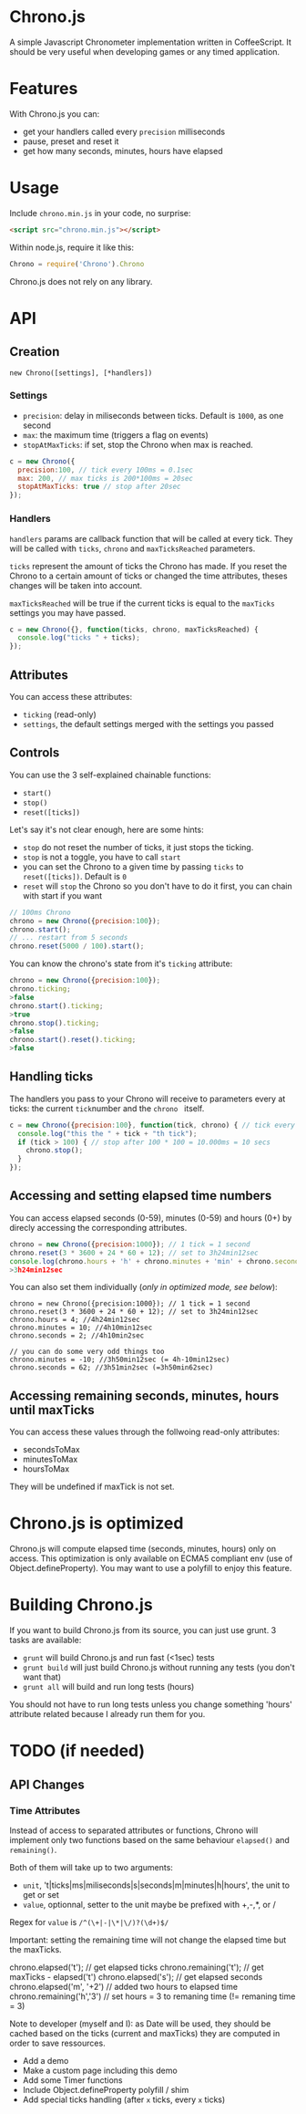 # Chrono.js

A simple Javascript Chronometer implementation written in CoffeeScript. It should be very useful when developing games or any timed application.

# Features
With Chrono.js you can:

* get your handlers called every `precision` milliseconds
* pause, preset and reset it
* get how many seconds, minutes, hours have elapsed


# Usage

Include `chrono.min.js` in your code, no surprise:

``` html
<script src="chrono.min.js"></script>
```

Within node.js, require it like this:

```javascript
Chrono = require('Chrono').Chrono
```

Chrono.js does not rely on any library.

# API
## Creation
`new Chrono([settings], [*handlers])`

### Settings

* `precision`: delay in miliseconds between ticks. Default is `1000`, as one second
* `max`: the maximum time (triggers a flag on events)
* `stopAtMaxTicks`: if set, stop the Chrono when max is reached.

``` javascript
c = new Chrono({
  precision:100, // tick every 100ms = 0.1sec
  max: 200, // max ticks is 200*100ms = 20sec
  stopAtMaxTicks: true // stop after 20sec
});
```

### Handlers

`handlers` params are callback function that will be called at every tick. They will be called with `ticks`, `chrono` and `maxTicksReached` parameters.

`ticks` represent the amount of ticks the Chrono has made. If you reset the
Chrono to a certain amount of ticks or changed the time attributes, theses 
changes will be taken into account.

`maxTicksReached` will be true if the current ticks is equal to the `maxTicks` settings you may have passed.

``` javascript
c = new Chrono({}, function(ticks, chrono, maxTicksReached) {
  console.log("ticks " + ticks);
});
```

## Attributes

You can access these attributes:

* `ticking` (read-only)
* `settings`, the default settings merged with the settings you passed

## Controls
You can use the 3 self-explained chainable functions:

* `start()`
* `stop()`
* `reset([ticks])`

Let's say it's not clear enough, here are some hints:

* `stop` do not reset the number of ticks, it just stops the ticking.
* `stop` is not a toggle, you have to call `start`
* you can set the Chrono to a given time by passing `ticks` to `reset([ticks])`. Default is `0`
* `reset` will `stop` the Chrono so you don't have to do it first, you can chain with start if you want

``` javascript
// 100ms Chrono
chrono = new Chrono({precision:100});
chrono.start();
// ... restart from 5 seconds
chrono.reset(5000 / 100).start();
```

You can know the chrono's state from it's `ticking` attribute:

```javascript
chrono = new Chrono({precision:100});
chrono.ticking;
>false
chrono.start().ticking;
>true
chrono.stop().ticking;
>false
chrono.start().reset().ticking;
>false
```

## Handling ticks
The handlers you pass to your Chrono will receive to parameters every at ticks: the current `tick`number and the `chrono ` itself.

``` javascript
c = new Chrono({precision:100}, function(tick, chrono) { // tick every 100ms
  console.log("this the " + tick + "th tick");
  if (tick > 100) { // stop after 100 * 100 = 10.000ms = 10 secs
    chrono.stop();
  }
});
```

## Accessing and setting elapsed time numbers
You can access elapsed seconds (0-59), minutes (0-59) and hours (0+) by direcly accessing the corresponding attributes.

``` javascript
chrono = new Chrono({precision:1000}); // 1 tick = 1 second
chrono.reset(3 * 3600 + 24 * 60 + 12); // set to 3h24min12sec
console.log(chrono.hours + 'h' + chrono.minutes + 'min' + chrono.seconds + 'sec');
>3h24min12sec
```

You can also set them individually (*only in optimized mode, see below*):

```
chrono = new Chrono({precision:1000}); // 1 tick = 1 second
chrono.reset(3 * 3600 + 24 * 60 + 12); // set to 3h24min12sec
chrono.hours = 4; //4h24min12sec
chrono.minutes = 10; //4h10min12sec
chrono.seconds = 2; //4h10min2sec

// you can do some very odd things too
chrono.minutes = -10; //3h50min12sec (= 4h-10min12sec)
chrono.seconds = 62; //3h51min2sec (=3h50min62sec)
```

## Accessing remaining seconds, minutes, hours until maxTicks
You can access these values through the follwoing read-only attributes:

* secondsToMax
* minutesToMax
* hoursToMax

They will be undefined if maxTick is not set.

# Chrono.js is optimized
Chrono.js will compute elapsed time (seconds, minutes, hours) only on access. This optimization is only available on ECMA5 compliant env (use of Object.defineProperty). You may want to use a polyfill to enjoy this feature.

# Building Chrono.js
If you want to build Chrono.js from its source, you can just use grunt.
3 tasks are available:

* `grunt` will build Chrono.js and run fast (<1sec) tests
* `grunt build` will just build Chrono.js without running any tests (you don't want that)
* `grunt all` will build and run long tests (hours)

You should not have to run long tests unless you change something 'hours' attribute related because I already run them for you.

# TODO (if needed)
## API Changes
### Time Attributes
Instead of access to separated attributes or functions, Chrono will implement only two functions based on the same behaviour `elapsed()` and `remaining()`.

Both of them will take up to two arguments:

* `unit`, 't|ticks|ms|miliseconds|s|seconds|m|minutes|h|hours', the unit to get or set
* `value`, optionnal, setter to the unit maybe be prefixed with +,-,*, or /

Regex for `value` is `/^(\+|-|\*|\/)?(\d+)$/`

Important: setting the remaining time will not change the elapsed time but the maxTicks.

chrono.elapsed('t'); // get elapsed ticks
chrono.remaining('t'); // get maxTicks - elapsed('t')
chrono.elapsed('s'); // get elapsed seconds
chrono.elapsed('m', '+2') // added two hours to elapsed time
chrono.remaining('h','3') // set hours = 3 to remaning time (!= remaning time = 3)

Note to developer (myself and I): as Date will be used, they should be cached based on the ticks (current and maxTicks) they are computed in order to save ressources.

* Add a demo
* Make a custom page including this demo
* Add some Timer functions
* Include Object.defineProperty polyfill / shim
* Add special ticks handling (after `x` ticks, every `x` ticks)